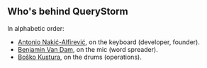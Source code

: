 
## Who's behind QueryStorm

In alphabetic order:

- [Antonio Nakić-Alfirević](https://www.linkedin.com/in/anakic), on the keyboard (developer, founder).
- [Benjamin Van Dam](https://www.linkedin.com/in/benjamin-van-dam-992237b9/), on the mic (word spreader).
- [Boško Kustura](https://www.linkedin.com/in/bo%C5%A1ko-kustura-9b16102/), on the drums (operations).
